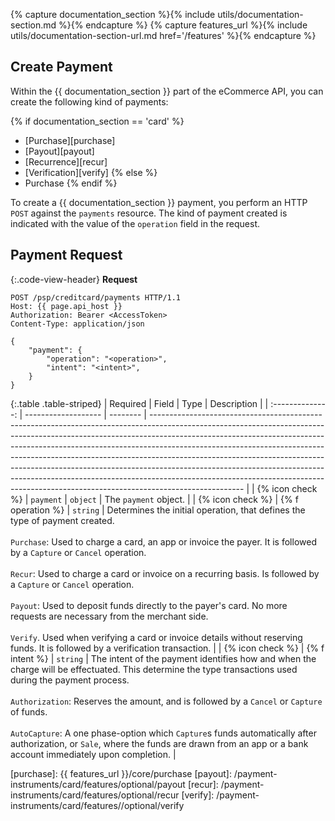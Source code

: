 {% capture documentation_section %}{% include utils/documentation-section.md %}{% endcapture %}
{% capture features_url %}{% include utils/documentation-section-url.md href='/features' %}{% endcapture %}

## Create Payment

Within the {{ documentation_section }} part of the eCommerce API, you can create
the following kind of payments:

{% if documentation_section == 'card' %}

*   [Purchase][purchase]
*   [Payout][payout]
*   [Recurrence][recur]
*   [Verification][verify]
{% else %}
*   Purchase
{% endif %}

To create a {{ documentation_section }} payment, you perform an HTTP `POST`
against the `payments` resource. The kind of payment created is indicated with
the value of the `operation` field in the request.

## Payment Request

{:.code-view-header}
**Request**

```http
POST /psp/creditcard/payments HTTP/1.1
Host: {{ page.api_host }}
Authorization: Bearer <AccessToken>
Content-Type: application/json

{
    "payment": {
        "operation": "<operation>",
        "intent": "<intent>",
    }
}
```

{:.table .table-striped}
|     Required     | Field               | Type     | Description                                                                                                                                                                                                                                                                                                                                                                                                                                                                                                                                                                               |
| :--------------: | ------------------- | -------- | ----------------------------------------------------------------------------------------------------------------------------------------------------------------------------------------------------------------------------------------------------------------------------------------------------------------------------------------------------------------------------------------------------------------------------------------------------------------------------------------------------------------------------------------------------------------------------------------- |
| {% icon check %} | `payment`           | `object` | The `payment` object.                                                                                                                                                                                                                                                                                                                                                                                                                                                                                                                                                                 |
| {% icon check %} | {% f operation %} | `string` | Determines the initial operation, that defines the type of payment created.<br> <br> `Purchase`: Used to charge a card, an app or invoice the payer. It is followed by a `Capture` or `Cancel` operation.<br> <br> `Recur`: Used to charge a card or invoice on a recurring basis. Is followed by a `Capture` or `Cancel` operation.<br> <br>`Payout`: Used to deposit funds directly to the payer's card. No more requests are necessary from the merchant side.<br> <br>`Verify`. Used when verifying a card or invoice details without reserving funds. It is followed by a verification transaction. |
| {% icon check %} | {% f intent %}    | `string` | The intent of the payment identifies how and when the charge will be effectuated. This determine the type transactions used during the payment process.<br> <br>`Authorization`: Reserves the amount, and is followed by a `Cancel` or `Capture` of funds.<br> <br>`AutoCapture`: A one phase-option which `Capture`s funds automatically after authorization, or `Sale`, where the funds are drawn from an app or a bank account immediately upon completion.                                                                                                                                                                                          |

[purchase]: {{ features_url }}/core/purchase
[payout]: /payment-instruments/card/features/optional/payout
[recur]: /payment-instruments/card/features/optional/recur
[verify]: /payment-instruments/card/features//optional/verify
